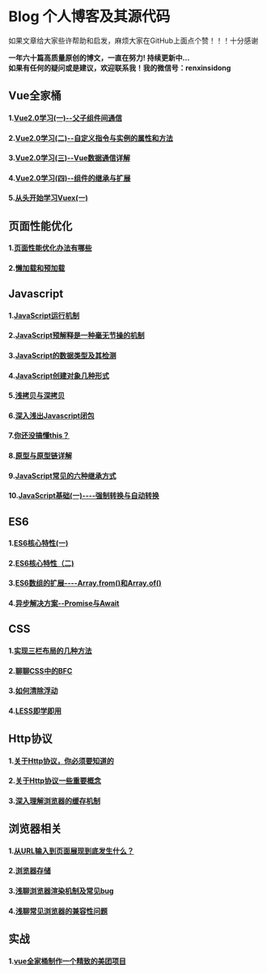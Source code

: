 # Blog 个人博客及其源代码
如果文章给大家些许帮助和启发，麻烦大家在GitHub上面点个赞！！！十分感谢

**一年六十篇高质量原创的博文，一直在努力! 持续更新中...**  
**如果有任何的疑问或是建议，欢迎联系我！我的微信号：renxinsidong**
## Vue全家桶
#### 1.[Vue2.0学习(一)--父子组件间通信](https://github.com/ljianshu/Blog/blob/master/Vue2.0%E5%AD%A6%E4%B9%A0(%E4%B8%80)--%E7%88%B6%E5%AD%90%E7%BB%84%E4%BB%B6%E9%97%B4%E9%80%9A%E4%BF%A1.md)
#### 2.[Vue2.0学习(二)--自定义指令与实例的属性和方法](https://github.com/ljianshu/Blog/blob/master/Vue2.0%E5%AD%A6%E4%B9%A0(%E4%BA%8C)----%E8%87%AA%E5%AE%9A%E4%B9%89%E6%8C%87%E4%BB%A4%E4%B8%8E%E5%AE%9E%E4%BE%8B%E7%9A%84%E5%B1%9E%E6%80%A7%E5%92%8C%E6%96%B9%E6%B3%95.md)
#### 3.[Vue2.0学习(三)--Vue数据通信详解](https://github.com/ljianshu/Blog/blob/master/Vue2.0%E5%AD%A6%E4%B9%A0(%E4%B8%89)--Vue%E6%95%B0%E6%8D%AE%E9%80%9A%E4%BF%A1%E8%AF%A6%E8%A7%A3.md)
#### 4.[Vue2.0学习(四)--组件的继承与扩展](https://github.com/ljianshu/Blog/blob/master/Vue2.0%E5%AD%A6%E4%B9%A0(%E5%9B%9B)--%E7%BB%84%E4%BB%B6%E7%9A%84%E7%BB%A7%E6%89%BF%E4%B8%8E%E6%89%A9%E5%B1%95.md)

#### 5.[从头开始学习Vuex(一)](https://github.com/ljianshu/Blog/blob/master/Vuex%E5%85%A5%E9%97%A8%E5%88%B0%E4%B8%8A%E6%89%8B.md)


## 页面性能优化
#### 1.[页面性能优化办法有哪些](https://github.com/ljianshu/Blog/issues/9)
#### 2.[懒加载和预加载](https://github.com/ljianshu/Blog/issues/8)

## Javascript
#### 1.[JavaScript运行机制](https://github.com/ljianshu/Blog/issues/2)
#### 2.[JavaScript预解释是一种毫无节操的机制](https://github.com/ljianshu/Blog/issues/3)
#### 3.[JavaScript的数据类型及其检测](https://github.com/ljianshu/Blog/issues/4)
#### 4.[JavaScript创建对象几种形式 ](https://github.com/ljianshu/Blog/issues/17)
#### 5.[浅拷贝与深拷贝](https://github.com/ljianshu/Blog/issues/5)
#### 6.[深入浅出Javascript闭包](https://github.com/ljianshu/Blog/issues/6)
#### 7.[你还没搞懂this？](https://github.com/ljianshu/Blog/issues/7)
#### 8.[原型与原型链详解](https://github.com/ljianshu/Blog/issues/18)
#### 9.[JavaScript常见的六种继承方式](https://github.com/ljianshu/Blog/issues/20)
#### 10.[JavaScript基础(一)----强制转换与自动转换](https://github.com/ljianshu/Blog/issues/1)
## ES6
#### 1.[ES6核心特性(一)](https://github.com/ljianshu/Blog/issues/10)
#### 2.[ES6核心特性（二)](https://github.com/ljianshu/Blog/issues/11)
#### 3.[ES6数组的扩展----Array.from()和Array.of()](https://github.com/ljianshu/Blog/issues/12)
#### 4.[异步解决方案--Promise与Await](https://github.com/ljianshu/Blog/issues/13)
## CSS
#### 1.[实现三栏布局的几种方法](https://github.com/ljianshu/Blog/issues/14)
#### 2.[聊聊CSS中的BFC](https://github.com/ljianshu/Blog/issues/15)
#### 3.[如何清除浮动](https://github.com/ljianshu/Blog/issues/16)
#### 4.[LESS即学即用](https://github.com/ljianshu/Blog/issues/19)
## Http协议
#### 1.[关于Http协议，你必须要知道的](https://github.com/ljianshu/Blog/blob/master/%E5%85%B3%E4%BA%8EHttp%E5%8D%8F%E8%AE%AE%EF%BC%8C%E4%BD%A0%E5%BF%85%E9%A1%BB%E8%A6%81%E7%9F%A5%E9%81%93%E7%9A%84.md)
#### 2.[关于Http协议一些重要概念](https://github.com/ljianshu/Blog/blob/master/%E5%85%B3%E4%BA%8EHttp%E5%8D%8F%E8%AE%AE%E4%B8%80%E4%BA%9B%E9%87%8D%E8%A6%81%E6%A6%82%E5%BF%B5.md)
#### 3.[深入理解浏览器的缓存机制](https://github.com/ljianshu/Blog/blob/master/%E6%B7%B1%E5%85%A5%E7%90%86%E8%A7%A3%E6%B5%8F%E8%A7%88%E5%99%A8%E7%9A%84%E7%BC%93%E5%AD%98%E6%9C%BA%E5%88%B6.md)
## 浏览器相关
#### 1.[从URL输入到页面展现到底发生什么？](https://github.com/ljianshu/Blog/blob/master/%E4%BB%8EURL%E8%BE%93%E5%85%A5%E5%88%B0%E9%A1%B5%E9%9D%A2%E5%B1%95%E7%8E%B0%E5%88%B0%E5%BA%95%E5%8F%91%E7%94%9F%E4%BB%80%E4%B9%88%EF%BC%9F.md)
#### 2.[浏览器存储](https://github.com/ljianshu/Blog/blob/master/%E6%B5%8F%E8%A7%88%E5%99%A8%E5%AD%98%E5%82%A8.md)
#### 3.[浅聊浏览器渲染机制及常见bug](https://github.com/ljianshu/Blog/blob/master/%E6%B5%85%E8%81%8A%E6%B5%8F%E8%A7%88%E5%99%A8%E6%B8%B2%E6%9F%93%E6%9C%BA%E5%88%B6%E5%8F%8A%E5%B8%B8%E8%A7%81bug.md)
#### 4.[浅聊常见浏览器的兼容性问题](https://github.com/ljianshu/Blog/blob/master/%E6%B5%85%E8%81%8A%E5%B8%B8%E8%A7%81%E6%B5%8F%E8%A7%88%E5%99%A8%E7%9A%84%E5%85%BC%E5%AE%B9%E6%80%A7%E9%97%AE%E9%A2%98.md)

## 实战
#### 1.[vue全家桶制作一个精致的美团项目](https://github.com/ljianshu/Blog/blob/master/%5Bvue%E5%85%A8%E5%AE%B6%E6%A1%B6%5D%E5%88%B6%E4%BD%9C%E4%B8%80%E4%B8%AA%E7%B2%BE%E8%87%B4%E7%9A%84%E7%BE%8E%E5%9B%A2%E9%A1%B9%E7%9B%AE.md)
